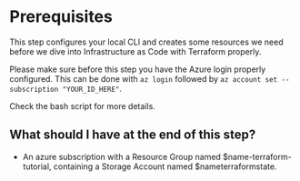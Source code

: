 # Prerequisites

This step configures your local CLI and creates some resources we need before we dive into Infrastructure as Code with Terraform properly.

Please make sure before this step you have the Azure login properly configured. This can be done with `az login` followed by `az account set --subscription "YOUR_ID_HERE"`.

Check the bash script for more details.

## What should I have at the end of this step?

- An azure subscription with a Resource Group named $name-terraform-tutorial, containing a Storage Account named $nameterraformstate.